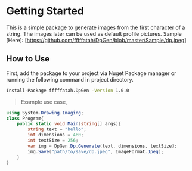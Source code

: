 # Getting Started

This is a simple package to generate images from the first character of a string. The images later can be used as default profile pictures.
Sample [Here]: [https://github.com/fffffatah/DpGen/blob/master/Sample/dp.jpeg]

## How to Use
First, add the package to your project via Nuget Package manager or running the following command in project directory.
```sh
Install-Package fffffatah.DpGen -Version 1.0.0
```

>Example use case,
```cs
using System.Drawing.Imaging;
class Program{
    public static void Main(string[] args){
        string text = "hello";
        int dimensions = 480;
        int textSize = 256;
        var img = DpGen.Dp.Generate(text, dimensions, textSize);
        img.Save("path/to/save/dp.jpeg", ImageFormat.Jpeg);
    }
}
```
